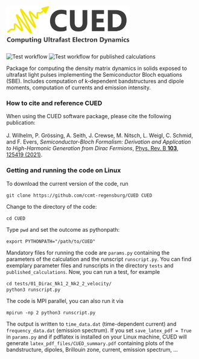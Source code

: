 # <img alt="CUED" src="/cued/branding/logo.png" height="100">
![Test workflow](https://github.com/ccmt-regensburg/CUED/actions/workflows/regression_test.yml/badge.svg)
![Test workflow for published calculations](https://github.com/ccmt-regensburg/CUED/actions/workflows/test_published_calculations.yml/badge.svg)

Package for computing the density matrix dynamics in solids exposed to ultrafast light pulses implementing the Semiconductor Bloch equations (SBE). Includes computation of  k-dependent bandstructures and dipole moments, computation of currents and emission intensity. 

<h3>How to cite and reference CUED</h3>
When using the CUED software package, please cite the following publication:
<br><br>
J. Wilhelm, P. Grössing, A. Seith, J. Crewse, M. Nitsch, L. Weigl, C. Schmid, and F. Evers, <i>Semiconductor-Bloch Formalism: Derivation and Application to High-Harmonic Generation from Dirac Fermions</i>, <a href="https://doi.org/10.1103/PhysRevB.103.125419">Phys. Rev. B <b>103</b>, 125419 (2021)</a>.


<h3>Getting and running the code on Linux</h3>

To download the current version of the code, run

    git clone https://github.com/ccmt-regensburg/CUED CUED
    
Change to the directory of the code:

    cd CUED
    
Type ``pwd`` and set the outcome as pythonpath:

    export PYTHONPATH="/path/to/CUED"

Mandatory files for running the code are ``params.py`` containing the parameters of the calculation and the runscript ``runscript.py``. You can find exemplary parameter files and runscripts in the directory ``tests`` and ``published_calculations``. Now, you can run a test, for example

    cd tests/01_Dirac_Nk1_2_Nk2_2_velocity/
    python3 runscript.py
    
The code is MPI parallel, you can also run it via

    mpirun -np 2 python3 runscript.py

The output is written to ``time_data.dat`` (time-dependent current) and ``frequency_data.dat`` (emission spectrum). If you set ``save_latex_pdf = True``
 in ``params.py`` and if pdflatex is installed on your Linux machine, CUED will generate ``latex_pdf_files/CUED_summary.pdf`` containing plots of the bandstructure, dipoles, Brillouin zone, current, emission spectrum, ... 
